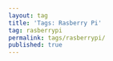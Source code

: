 ```yaml
---
layout: tag
title: 'Tags: Rasberry Pi'
tag: rasberrypi
permalink: tags/rasberrypi/
published: true
---
```

